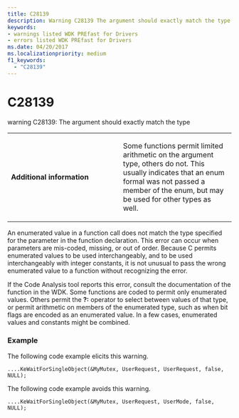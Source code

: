 ```yaml
---
title: C28139
description: Warning C28139 The argument should exactly match the type.
keywords:
- warnings listed WDK PREfast for Drivers
- errors listed WDK PREfast for Drivers
ms.date: 04/20/2017
ms.localizationpriority: medium 
f1_keywords: 
  - "C28139"
---
```


# C28139


warning C28139: The argument should exactly match the type

<table>
<colgroup>
<col width="50%" />
<col width="50%" />
</colgroup>
<tbody>
<tr class="odd">
<td align="left"><p><strong>Additional information</strong></p></td>
<td align="left"><p>Some functions permit limited arithmetic on the argument type, others do not. This usually indicates that an enum formal was not passed a member of the enum, but may be used for other types as well.</p></td>
</tr>
</tbody>
</table>

 

An enumerated value in a function call does not match the type specified for the parameter in the function declaration. This error can occur when parameters are mis-coded, missing, or out of order. Because C permits enumerated values to be used interchangeably, and to be used interchangeably with integer constants, it is not unusual to pass the wrong enumerated value to a function without recognizing the error.

If the Code Analysis tool reports this error, consult the documentation of the function in the WDK. Some functions are coded to permit only enumerated values. Others permit the **?:** operator to select between values of that type, or permit arithmetic on members of the enumerated type, such as when bit flags are encoded as an enumerated value. In a few cases, enumerated values and constants might be combined.

### <span id="example"></span><span id="EXAMPLE"></span>Example

The following code example elicits this warning.

```
....KeWaitForSingleObject(&MyMutex, UserRequest, UserRequest, false, NULL);
```

The following code example avoids this warning.

```
....KeWaitForSingleObject(&MyMutex, UserRequest, UserMode, false, NULL);
```

 

 





